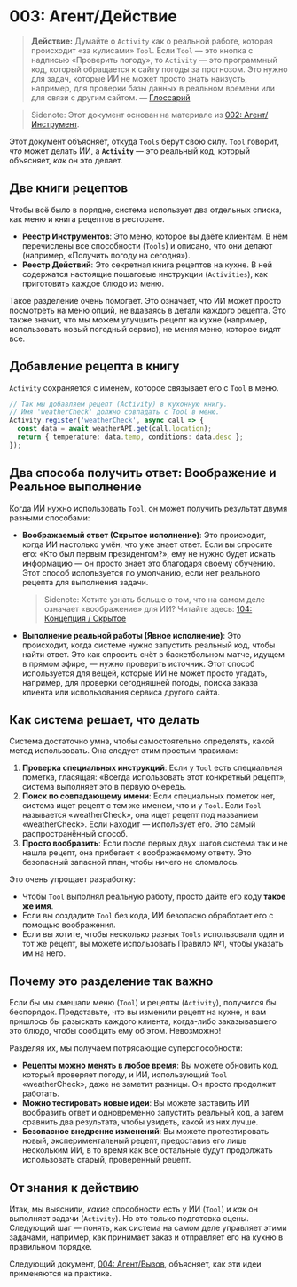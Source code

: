 # 003: Агент/Действие

> **Действие:** Думайте о `Activity` как о реальной работе, которая происходит «за кулисами» `Tool`. Если `Tool` — это кнопка с надписью «Проверить погоду», то `Activity` — это программный код, который обращается к сайту погоды за прогнозом. Это нужно для задач, которые ИИ не может просто знать наизусть, например, для проверки базы данных в реальном времени или для связи с другим сайтом. — [Глоссарий](./000_glossary.md)

>Sidenote: Этот документ основан на материале из [002: Агент/Инструмент](./002_agent_tool.md).

Этот документ объясняет, откуда `Tools` берут свою силу. `Tool` говорит, *что* может делать ИИ, а **`Activity`** — это реальный код, который объясняет, *как* он это делает.

## Две книги рецептов

Чтобы всё было в порядке, система использует два отдельных списка, как меню и книга рецептов в ресторане.

- **Реестр Инструментов**: Это меню, которое вы даёте клиентам. В нём перечислены все способности (`Tools`) и описано, что они делают (например, «Получить погоду на сегодня»).
- **Реестр Действий**: Это секретная книга рецептов на кухне. В ней содержатся настоящие пошаговые инструкции (`Activities`), как приготовить каждое блюдо из меню.

Такое разделение очень помогает. Это означает, что ИИ может просто посмотреть на меню опций, не вдаваясь в детали каждого рецепта. Это также значит, что мы можем улучшить рецепт на кухне (например, использовать новый погодный сервис), не меняя меню, которое видят все.

## Добавление рецепта в книгу

`Activity` сохраняется с именем, которое связывает его с `Tool` в меню.

```typescript
// Так мы добавляем рецепт (Activity) в кухонную книгу.
// Имя 'weatherCheck' должно совпадать с Tool в меню.
Activity.register('weatherCheck', async call => {
  const data = await weatherAPI.get(call.location);
  return { temperature: data.temp, conditions: data.desc };
});
```

## Два способа получить ответ: Воображение и Реальное выполнение

Когда ИИ нужно использовать `Tool`, он может получить результат двумя разными способами:

- **Воображаемый ответ (Скрытое исполнение)**: Это происходит, когда ИИ настолько умён, что уже знает ответ. Если вы спросите его: «Кто был первым президентом?», ему не нужно будет искать информацию — он просто знает это благодаря своему обучению. Этот способ используется по умолчанию, если нет реального рецепта для выполнения задачи.
  >Sidenote: Хотите узнать больше о том, что на самом деле означает «воображение» для ИИ? Читайте здесь: [104: Концепция / Скрытое](./104_concept_latent.md)
- **Выполнение реальной работы (Явное исполнение)**: Это происходит, когда системе нужно запустить реальный код, чтобы найти ответ. Это как спросить счёт в баскетбольном матче, идущем в прямом эфире, — нужно проверить источник. Этот способ используется для вещей, которые ИИ не может просто угадать, например, для проверки сегодняшней погоды, поиска заказа клиента или использования сервиса другого сайта.

## Как система решает, что делать

Система достаточно умна, чтобы самостоятельно определять, какой метод использовать. Она следует этим простым правилам:

1.  **Проверка специальных инструкций**: Если у `Tool` есть специальная пометка, гласящая: «Всегда использовать этот конкретный рецепт», система выполняет это в первую очередь.
2.  **Поиск по совпадающему имени**: Если специальных пометок нет, система ищет рецепт с тем же именем, что и у `Tool`. Если `Tool` называется «weatherCheck», она ищет рецепт под названием «weatherCheck». Если находит — использует его. Это самый распространённый способ.
3.  **Просто вообразить**: Если после первых двух шагов система так и не нашла рецепт, она прибегает к воображаемому ответу. Это безопасный запасной план, чтобы ничего не сломалось.

Это очень упрощает разработку:

- Чтобы `Tool` выполнял реальную работу, просто дайте его коду **такое же имя**.
- Если вы создадите `Tool` без кода, ИИ безопасно обработает его с помощью воображения.
- Если вы хотите, чтобы несколько разных `Tools` использовали один и тот же рецепт, вы можете использовать Правило №1, чтобы указать им на него.

## Почему это разделение так важно

Если бы мы смешали меню (`Tool`) и рецепты (`Activity`), получился бы беспорядок. Представьте, что вы изменили рецепт на кухне, и вам пришлось бы разыскать каждого клиента, когда-либо заказывавшего это блюдо, чтобы сообщить ему об этом. Невозможно!

Разделяя их, мы получаем потрясающие суперспособности:

- **Рецепты можно менять в любое время**: Вы можете обновить код, который проверяет погоду, и ИИ, использующий `Tool` «weatherCheck», даже не заметит разницы. Он просто продолжит работать.
- **Можно тестировать новые идеи**: Вы можете заставить ИИ вообразить ответ и одновременно запустить реальный код, а затем сравнить два результата, чтобы увидеть, какой из них лучше.
- **Безопасное внедрение изменений**: Вы можете протестировать новый, экспериментальный рецепт, предоставив его лишь нескольким ИИ, в то время как все остальные будут продолжать использовать старый, проверенный рецепт.

## От знания к действию

Итак, мы выяснили, *какие* способности есть у ИИ (`Tool`) и *как* он выполняет задачи (`Activity`). Но это только подготовка сцены. Следующий шаг — понять, как система на самом деле управляет этими задачами, например, как принимает заказ и отправляет его на кухню в правильном порядке.

Следующий документ, [004: Агент/Вызов](./004_agent_call.md), объясняет, как эти идеи применяются на практике.